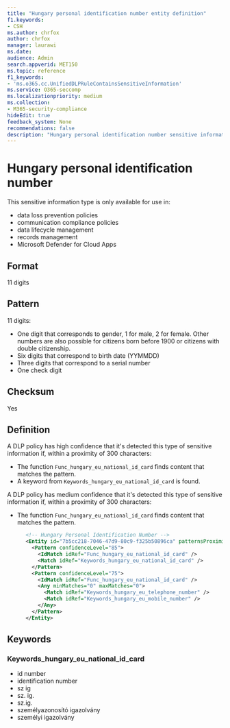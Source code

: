 ```yaml
---
title: "Hungary personal identification number entity definition"
f1.keywords:
- CSH
ms.author: chrfox
author: chrfox
manager: laurawi
ms.date:
audience: Admin
search.appverid: MET150
ms.topic: reference
f1_keywords:
- 'ms.o365.cc.UnifiedDLPRuleContainsSensitiveInformation'
ms.service: O365-seccomp
ms.localizationpriority: medium
ms.collection:
- M365-security-compliance
hideEdit: true
feedback_system: None
recommendations: false
description: "Hungary personal identification number sensitive information type entity definition."
---
```


# Hungary personal identification number

This sensitive information type is only available for use in:

- data loss prevention policies
- communication compliance policies
- data lifecycle management
- records management
- Microsoft Defender for Cloud Apps

## Format

11 digits

## Pattern

11 digits:

- One digit that corresponds to gender, 1 for male, 2 for female. Other numbers are also possible for citizens born before 1900 or citizens with double citizenship.
- Six digits that correspond to birth date (YYMMDD)
- Three digits that correspond to a serial number
- One check digit

## Checksum

Yes

## Definition

A DLP policy has high confidence that it's detected this type of sensitive information if, within a proximity of 300 characters:

- The function `Func_hungary_eu_national_id_card` finds content that matches the pattern.
- A keyword from `Keywords_hungary_eu_national_id_card` is found.

A DLP policy has medium confidence that it's detected this type of sensitive information if, within a proximity of 300 characters:

- The function `Func_hungary_eu_national_id_card` finds content that matches the pattern.

```xml
      <!-- Hungary Personal Identification Number -->
      <Entity id="7b5cc218-7046-47d9-80c9-f325b50896ca" patternsProximity="300" recommendedConfidence="85">
        <Pattern confidenceLevel="85">
          <IdMatch idRef="Func_hungary_eu_national_id_card" />
          <Match idRef="Keywords_hungary_eu_national_id_card" />
        </Pattern>
        <Pattern confidenceLevel="75">
          <IdMatch idRef="Func_hungary_eu_national_id_card" />
          <Any minMatches="0" maxMatches="0">
            <Match idRef="Keywords_hungary_eu_telephone_number" />
            <Match idRef="Keywords_hungary_eu_mobile_number" />
          </Any>
        </Pattern>
      </Entity>
```

## Keywords

### Keywords_hungary_eu_national_id_card

- id number
- identification number
- sz ig
- sz. ig.
- sz.ig.
- személyazonosító igazolvány
- személyi igazolvány